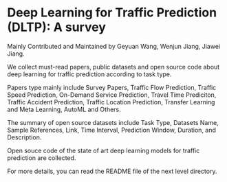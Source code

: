 # Deep Learning for Traffic Prediction (DLTP): A survey

Mainly Contributed and Maintained by Geyuan Wang, Wenjun Jiang, Jiawei Jiang. 

We collect must-read papers, public datasets and open source code about deep learning for traffic prediction according to task type. 

Papers type mainly include Survey Papers, Traffic Flow Prediction, Traffic Speed Prediction, On-Demand Service Prediction, Travel Time Prediciton, Traffic Accident Prediction, Traffic Location Prediction, Transfer Learning and Meta Learning, AutoML and Others. 

The summary of open source datasets include Task Type, Datasets Name, Sample References, Link,	Time Interval, Prediction Window, Duration,	and Description. 

Open souce code of the state of art deep learning models for traffic prediction are collected.

For more details, you can read the README file of the next level directory.